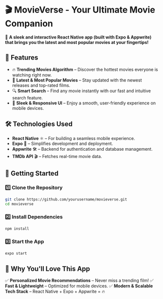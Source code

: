 # 🎬 MovieVerse - Your Ultimate Movie Companion

🚀 **A sleek and interactive React Native app (built with Expo & Appwrite) that brings you the latest and most popular movies at your fingertips!**

## 🌟 Features
- 🔥 **Trending Movies Algorithm** – Discover the hottest movies everyone is watching right now.
- 🎥 **Latest & Most Popular Movies** – Stay updated with the newest releases and top-rated films.
- 🔍 **Smart Search** – Find any movie instantly with our fast and intuitive search feature.
- 📱 **Sleek & Responsive UI** – Enjoy a smooth, user-friendly experience on mobile devices.

## 🛠️ Technologies Used
- **React Native** ⚛️ – For building a seamless mobile experience.
- **Expo** 🚀 – Simplifies development and deployment.
- **Appwrite** 🛠️ – Backend for authentication and database management.
- **TMDb API** 🎬 – Fetches real-time movie data.

## 🚀 Getting Started
### 1️⃣ Clone the Repository
```bash
git clone https://github.com/yourusername/movieverse.git
cd movieverse
```
### 2️⃣ Install Dependencies
```bash
npm install
```
### 3️⃣ Start the App
```bash
expo start
```

## 📌 Why You'll Love This App
✅ **Personalized Movie Recommendations** – Never miss a trending film!
✅ **Fast & Lightweight** – Optimized for mobile devices.
✅ **Modern & Scalable Tech Stack** – React Native + Expo + Appwrite = 🔥
